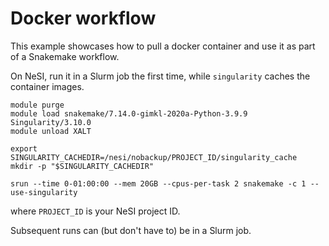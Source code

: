# Docker workflow

This example showcases how to pull a docker container and use it as part of a Snakemake workflow.

On NeSI, run it in a Slurm job the first time, while `singularity` caches the container images.

```
module purge
module load snakemake/7.14.0-gimkl-2020a-Python-3.9.9 Singularity/3.10.0
module unload XALT

export SINGULARITY_CACHEDIR=/nesi/nobackup/PROJECT_ID/singularity_cache
mkdir -p "$SINGULARITY_CACHEDIR"

srun --time 0-01:00:00 --mem 20GB --cpus-per-task 2 snakemake -c 1 --use-singularity
```

where `PROJECT_ID` is your NeSI project ID.

Subsequent runs can (but don't have to) be in a Slurm job.
